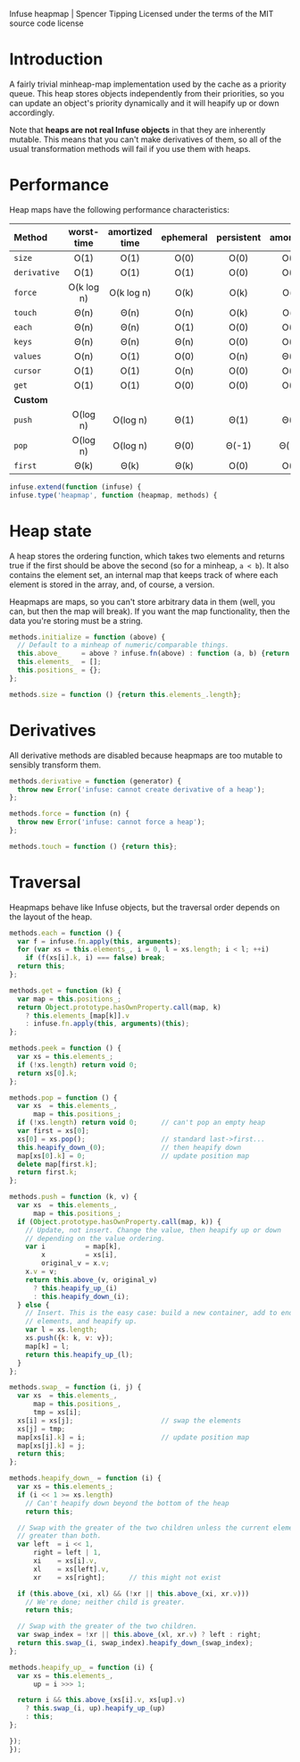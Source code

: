 Infuse heapmap | Spencer Tipping
Licensed under the terms of the MIT source code license

# Introduction

A fairly trivial minheap-map implementation used by the cache as a priority
queue. This heap stores objects independently from their priorities, so you can
update an object's priority dynamically and it will heapify up or down
accordingly.

Note that **heaps are not real Infuse objects** in that they are inherently
mutable. This means that you can't make derivatives of them, so all of the
usual transformation methods will fail if you use them with heaps.

# Performance

Heap maps have the following performance characteristics:

Method       | worst-time | amortized time | ephemeral | persistent | amortized
:-----       | :--------: | :------------: | :-------: | :--------: | :-------:
`size`       | O(1)       | O(1)           | O(0)      | O(0)       | O(0)
`derivative` | O(1)       | O(1)           | O(1)      | O(0)       | O(0)
`force`      | O(k log n) | O(k log n)     | O(k)      | O(k)       | O(k)
`touch`      | Θ(n)       | Θ(n)           | O(n)      | O(k)       | O(k)
`each`       | Θ(n)       | Θ(n)           | O(1)      | O(0)       | O(0)
`keys`       | Θ(n)       | Θ(n)           | Θ(n)      | O(0)       | O(0)
`values`     | O(n)       | O(1)           | O(0)      | O(n)       | Θ(1)
`cursor`     | O(1)       | O(1)           | O(n)      | O(0)       | O(0)
`get`        | O(1)       | O(1)           | O(0)      | O(0)       | O(0)
**Custom**   |            |                |           |            |
`push`       | O(log n)   | O(log n)       | Θ(1)      | Θ(1)       | Θ(1)
`pop`        | O(log n)   | O(log n)       | Θ(0)      | Θ(-1)      | Θ(-1)
`first`      | Θ(k)       | Θ(k)           | Θ(k)      | O(0)       | O(0)

```js
infuse.extend(function (infuse) {
infuse.type('heapmap', function (heapmap, methods) {
```

# Heap state

A heap stores the ordering function, which takes two elements and returns true
if the first should be above the second (so for a minheap, `a < b`). It also
contains the element set, an internal map that keeps track of where each
element is stored in the array, and, of course, a version.

Heapmaps are maps, so you can't store arbitrary data in them (well, you can,
but then the map will break). If you want the map functionality, then the data
you're storing must be a string.

```js
methods.initialize = function (above) {
  // Default to a minheap of numeric/comparable things.
  this.above_     = above ? infuse.fn(above) : function (a, b) {return a < b};
  this.elements_  = [];
  this.positions_ = {};
};
```

```js
methods.size = function () {return this.elements_.length};
```

# Derivatives

All derivative methods are disabled because heapmaps are too mutable to
sensibly transform them.

```js
methods.derivative = function (generator) {
  throw new Error('infuse: cannot create derivative of a heap');
};
```

```js
methods.force = function (n) {
  throw new Error('infuse: cannot force a heap');
};
```

```js
methods.touch = function () {return this};
```

# Traversal

Heapmaps behave like Infuse objects, but the traversal order depends on the
layout of the heap.

```js
methods.each = function () {
  var f = infuse.fn.apply(this, arguments);
  for (var xs = this.elements_, i = 0, l = xs.length; i < l; ++i)
    if (f(xs[i].k, i) === false) break;
  return this;
};
```

```js
methods.get = function (k) {
  var map = this.positions_;
  return Object.prototype.hasOwnProperty.call(map, k)
    ? this.elements_[map[k]].v
    : infuse.fn.apply(this, arguments)(this);
};
```

```js
methods.peek = function () {
  var xs = this.elements_;
  if (!xs.length) return void 0;
  return xs[0].k;
};
```

```js
methods.pop = function () {
  var xs  = this.elements_,
      map = this.positions_;
  if (!xs.length) return void 0;      // can't pop an empty heap
  var first = xs[0];
  xs[0] = xs.pop();                   // standard last->first...
  this.heapify_down_(0);              // then heapify down
  map[xs[0].k] = 0;                   // update position map
  delete map[first.k];
  return first.k;
};
```

```js
methods.push = function (k, v) {
  var xs  = this.elements_,
      map = this.positions_;
  if (Object.prototype.hasOwnProperty.call(map, k)) {
    // Update, not insert. Change the value, then heapify up or down
    // depending on the value ordering.
    var i          = map[k],
        x          = xs[i],
        original_v = x.v;
    x.v = v;
    return this.above_(v, original_v)
      ? this.heapify_up_(i)
      : this.heapify_down_(i);
  } else {
    // Insert. This is the easy case: build a new container, add to end of
    // elements, and heapify up.
    var l = xs.length;
    xs.push({k: k, v: v});
    map[k] = l;
    return this.heapify_up_(l);
  }
};
```

```js
methods.swap_ = function (i, j) {
  var xs  = this.elements_,
      map = this.positions_,
      tmp = xs[i];
  xs[i] = xs[j];                      // swap the elements
  xs[j] = tmp;
  map[xs[i].k] = i;                   // update position map
  map[xs[j].k] = j;
  return this;
};
```

```js
methods.heapify_down_ = function (i) {
  var xs = this.elements_;
  if (i << 1 >= xs.length)
    // Can't heapify down beyond the bottom of the heap
    return this;
```

```js
  // Swap with the greater of the two children unless the current element is
  // greater than both.
  var left  = i << 1,
      right = left | 1,
      xi    = xs[i].v,
      xl    = xs[left].v,
      xr    = xs[right];      // this might not exist
```

```js
  if (this.above_(xi, xl) && (!xr || this.above_(xi, xr.v)))
    // We're done; neither child is greater.
    return this;
```

```js
  // Swap with the greater of the two children.
  var swap_index = !xr || this.above_(xl, xr.v) ? left : right;
  return this.swap_(i, swap_index).heapify_down_(swap_index);
};
```

```js
methods.heapify_up_ = function (i) {
  var xs = this.elements_,
      up = i >>> 1;
```

```js
  return i && this.above_(xs[i].v, xs[up].v)
    ? this.swap_(i, up).heapify_up_(up)
    : this;
};
```

```js
});
});

```

